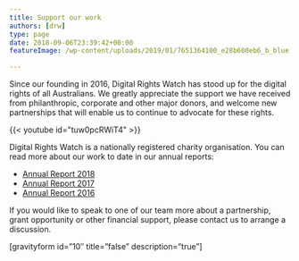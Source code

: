 ```yaml
---
title: Support our work
authors: [drw]
type: page
date: 2018-09-06T23:39:42+00:00
featureImage: /wp-content/uploads/2019/01/7651364100_e28b600eb6_b_blue.jpg

---
```

Since our founding in 2016, Digital Rights Watch has stood up for the digital rights of all Australians. We greatly appreciate the support we have received from philanthropic, corporate and other major donors, and welcome new partnerships that will enable us to continue to advocate for these rights.

{{< youtube id="tuw0pcRWiT4" >}}


Digital Rights Watch is a nationally registered charity organisation. You can read more about our work to date in our annual reports:

  * [Annual Report 2018][1]
  * [Annual Report 2017][2]
  * [Annual Report 2016][3]

<p style="text-align:left">
  If you would like to speak to one of our team more about a partnership, grant opportunity or other financial support, please contact us to arrange a discussion.
</p>

[gravityform id=&#8221;10&#8243; title=&#8221;false&#8221; description=&#8221;true&#8221;]

 [1]: https://digitalrightswatch.org.au/2018-annual-report/
 [2]: https://digitalrightswatch.org.au/2017-annual-report/
 [3]: https://digitalrightswatch.org.au/2016-annual-report/
